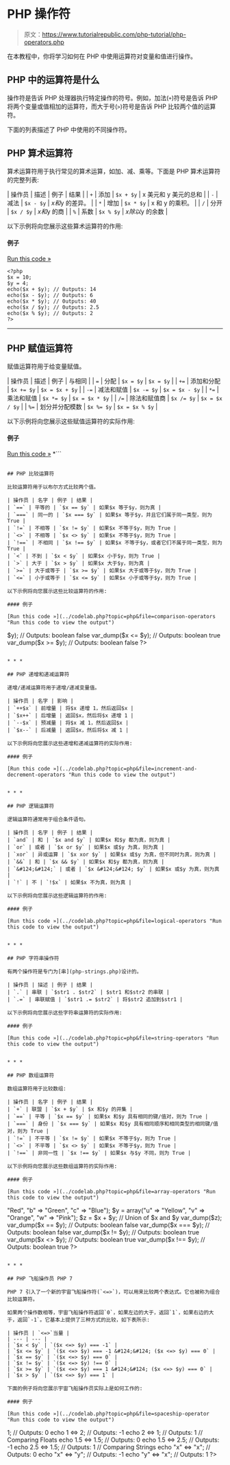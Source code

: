 # PHP 操作符

> 原文：<https://www.tutorialrepublic.com/php-tutorial/php-operators.php>

在本教程中，你将学习如何在 PHP 中使用运算符对变量和值进行操作。

## PHP 中的运算符是什么

操作符是告诉 PHP 处理器执行特定操作的符号。例如，加法(`+`)符号是告诉 PHP 将两个变量或值相加的运算符，而大于号(`>`)符号是告诉 PHP 比较两个值的运算符。

下面的列表描述了 PHP 中使用的不同操作符。

## PHP 算术运算符

算术运算符用于执行常见的算术运算，如加、减、乘等。下面是 PHP 算术运算符的完整列表:

| 操作员 | 描述 | 例子 | 结果 |
| `+` | 添加 | `$x + $y` | x 美元和 y 美元的总和 |
| `-` | 减法 | `$x - $y` | $x 和$y 的差异。 |
| `*` | 增加 | `$x * $y` | x 和 y 的乘积。 |
| `/` | 分开 | `$x / $y` | $x 和$y 的商 |
| `%` | 系数 | `$x % $y` | $x 除以$y 的余数 |

以下示例将向您展示这些算术运算符的作用:

#### 例子

[Run this code »](../codelab.php?topic=php&file=arithmetic-operators "Run this code to view the output")

```
<?php
$x = 10;
$y = 4;
echo($x + $y); // 0utputs: 14
echo($x - $y); // 0utputs: 6
echo($x * $y); // 0utputs: 40
echo($x / $y); // 0utputs: 2.5
echo($x % $y); // 0utputs: 2
?>
```

* * *

## PHP 赋值运算符

赋值运算符用于给变量赋值。

| 操作员 | 描述 | 例子 | 与相同 |
| `=` | 分配 | `$x = $y` | `$x = $y` |
| `+=` | 添加和分配 | `$x += $y` | `$x = $x + $y` |
| `-=` | 减法和赋值 | `$x -= $y` | `$x = $x - $y` |
| `*=` | 乘法和赋值 | `$x *= $y` | `$x = $x * $y` |
| `/=` | 除法和赋值商 | `$x /= $y` | `$x = $x / $y` |
| `%=` | 划分并分配模数 | `$x %= $y` | `$x = $x % $y` |

以下示例将向您展示这些赋值运算符的实际作用:

#### 例子

[Run this code »](../codelab.php?topic=php&file=assignment-operators "Run this code to view the output") *```
<?php
$x = 10;
echo $x; // Outputs: 10

$x = 20;
$x += 30;
echo $x; // Outputs: 50

$x = 50;
$x -= 20;
echo $x; // Outputs: 30

$x = 5;
$x *= 25;
echo $x; // Outputs: 125

$x = 50;
$x /= 10;
echo $x; // Outputs: 5

$x = 100;
$x %= 15;
echo $x; // Outputs: 10
?>
```*  ** * *

## PHP 比较运算符

比较运算符用于以布尔方式比较两个值。

| 操作员 | 名字 | 例子 | 结果 |
| `==` | 平等的 | `$x == $y` | 如果$x 等于$y，则为真 |
| `===` | 同一的 | `$x === $y` | 如果$x 等于$y，并且它们属于同一类型，则为 True |
| `!=` | 不相等 | `$x != $y` | 如果$x 不等于$y，则为 True |
| `<>` | 不相等 | `$x <> $y` | 如果$x 不等于$y，则为 True |
| `!==` | 不相同 | `$x !== $y` | 如果$x 不等于$y，或者它们不属于同一类型，则为 True |
| `<` | 不到 | `$x < $y` | 如果$x 小于$y，则为 True |
| `>` | 大于 | `$x > $y` | 如果$x 大于$y，则为真 |
| `>=` | 大于或等于 | `$x >= $y` | 如果$x 大于或等于$y，则为 True |
| `<=` | 小于或等于 | `$x <= $y` | 如果$x 小于或等于$y，则为 True |

以下示例将向您展示这些比较运算符的作用:

#### 例子

[Run this code »](../codelab.php?topic=php&file=comparison-operators "Run this code to view the output")

```
<?php
$x = 25;
$y = 35;
$z = "25";
var_dump($x == $z);  // Outputs: boolean true
var_dump($x === $z); // Outputs: boolean false
var_dump($x != $y);  // Outputs: boolean true
var_dump($x !== $z); // Outputs: boolean true
var_dump($x < $y);   // Outputs: boolean true
var_dump($x > $y);   // Outputs: boolean false
var_dump($x <= $y);  // Outputs: boolean true
var_dump($x >= $y);  // Outputs: boolean false
?>
```

* * *

## PHP 递增和递减运算符

递增/递减运算符用于递增/递减变量值。

| 操作员 | 名字 | 影响 |
| `++$x` | 前增量 | 将$x 递增 1，然后返回$x |
| `$x++` | 后增量 | 返回$x，然后将$x 递增 1 |
| `--$x` | 预减量 | 将$x 减 1，然后返回$x |
| `$x--` | 后减量 | 返回$x，然后将$x 减 1 |

以下示例将向您展示这些递增和递减运算符的实际作用:

#### 例子

[Run this code »](../codelab.php?topic=php&file=increment-and-decrement-operators "Run this code to view the output")

```
<?php
$x = 10;
echo ++$x; // Outputs: 11
echo $x;   // Outputs: 11

$x = 10;
echo $x++; // Outputs: 10
echo $x;   // Outputs: 11

$x = 10;
echo --$x; // Outputs: 9
echo $x;   // Outputs: 9

$x = 10;
echo $x--; // Outputs: 10
echo $x;   // Outputs: 9
?>
```

* * *

## PHP 逻辑运算符

逻辑运算符通常用于组合条件语句。

| 操作员 | 名字 | 例子 | 结果 |
| `and` | 和 | `$x and $y` | 如果$x 和$y 都为真，则为真 |
| `or` | 或者 | `$x or $y` | 如果$x 或$y 为真，则为真 |
| `xor` | 异或运算 | `$x xor $y` | 如果$x 或$y 为真，但不同时为真，则为真 |
| `&&` | 和 | `$x && $y` | 如果$x 和$y 都为真，则为真 |
| `&#124;&#124;` | 或者 | `$x &#124;&#124; $y` | 如果$x 或$y 为真，则为真 |
| `!` | 不 | `!$x` | 如果$x 不为真，则为真 |

以下示例将向您展示这些逻辑运算符的作用:

#### 例子

[Run this code »](../codelab.php?topic=php&file=logical-operators "Run this code to view the output")

```
<?php
$year = 2014;
// Leap years are divisible by 400 or by 4 but not 100
if(($year % 400 == 0) || (($year % 100 != 0) && ($year % 4 == 0))){
    echo "$year is a leap year.";
} else{
    echo "$year is not a leap year.";
}
?>
```

* * *

## PHP 字符串操作符

有两个操作符是专门为[串](php-strings.php)设计的。

| 操作员 | 描述 | 例子 | 结果 |
| `.` | 串联 | `$str1 . $str2` | $str1 和$str2 的串联 |
| `.=` | 串联赋值 | `$str1 .= $str2` | 将$str2 追加到$str1 |

以下示例将向您展示这些字符串运算符的实际作用:

#### 例子

[Run this code »](../codelab.php?topic=php&file=string-operators "Run this code to view the output")

```
<?php
$x = "Hello";
$y = " World!";
echo $x . $y; // Outputs: Hello World!

$x .= $y;
echo $x; // Outputs: Hello World!
?>
```

* * *

## PHP 数组运算符

数组运算符用于比较数组:

| 操作员 | 名字 | 例子 | 结果 |
| `+` | 联盟 | `$x + $y` | $x 和$y 的并集 |
| `==` | 平等 | `$x == $y` | 如果$x 和$y 具有相同的键/值对，则为 True |
| `===` | 身份 | `$x === $y` | 如果$x 和$y 具有相同顺序和相同类型的相同键/值对，则为 True |
| `!=` | 不平等 | `$x != $y` | 如果$x 不等于$y，则为 True |
| `<>` | 不平等 | `$x <> $y` | 如果$x 不等于$y，则为 True |
| `!==` | 非同一性 | `$x !== $y` | 如果$x 与$y 不同，则为 True |

以下示例将向您展示这些数组运算符的实际作用:

#### 例子

[Run this code »](../codelab.php?topic=php&file=array-operators "Run this code to view the output")

```
<?php
$x = array("a" => "Red", "b" => "Green", "c" => "Blue");
$y = array("u" => "Yellow", "v" => "Orange", "w" => "Pink");
$z = $x + $y; // Union of $x and $y
var_dump($z);
var_dump($x == $y);   // Outputs: boolean false
var_dump($x === $y);  // Outputs: boolean false
var_dump($x != $y);   // Outputs: boolean true
var_dump($x <> $y);   // Outputs: boolean true
var_dump($x !== $y);  // Outputs: boolean true
?>
```

* * *

## PHP 飞船操作员 PHP 7

PHP 7 引入了一个新的宇宙飞船操作符(`<=>`)，可以用来比较两个表达式。它也被称为组合比较运算符。

如果两个操作数相等，宇宙飞船操作符返回`0`，如果左边的大于，返回`1`，如果右边的大于，返回`-1`。它基本上提供了三种方式的比较，如下表所示:

| 操作员 | `<=>`当量 |
| --- | --- |
| `$x < $y` | `($x <=> $y) === -1` |
| `$x <= $y` | `($x <=> $y) === -1 &#124;&#124; ($x <=> $y) === 0` |
| `$x == $y` | `($x <=> $y) === 0` |
| `$x != $y` | `($x <=> $y) !== 0` |
| `$x >= $y` | `($x <=> $y) === 1 &#124;&#124; ($x <=> $y) === 0` |
| `$x > $y` | `($x <=> $y) === 1` |

下面的例子将向您展示宇宙飞船操作员实际上是如何工作的:

#### 例子

[Run this code »](../codelab.php?topic=php&file=spaceship-operator "Run this code to view the output")

```
<?php
// Comparing Integers 
echo 1 <=> 1; // Outputs: 0
echo 1 <=> 2; // Outputs: -1
echo 2 <=> 1; // Outputs: 1

// Comparing Floats
echo 1.5 <=> 1.5; // Outputs: 0
echo 1.5 <=> 2.5; // Outputs: -1
echo 2.5 <=> 1.5; // Outputs: 1

// Comparing Strings
echo "x" <=> "x"; // Outputs: 0
echo "x" <=> "y"; // Outputs: -1
echo "y" <=> "x"; // Outputs: 1
?>
```*